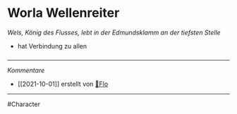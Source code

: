 # Worla Wellenreiter
*Wels, König des Flusses, lebt in der Edmundsklamm an der tiefsten Stelle*
- hat Verbindung zu allen 
#####
---
*Kommentare*
- [[2021-10-01]] erstellt von [🦝Flo](Stuff/🦝Flo.md)
---
#Character